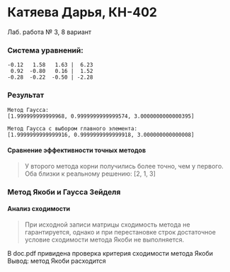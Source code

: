 # Катяева Дарья, КН-402
Лаб. работа № 3,  8 вариант

### Система уравнений:
```
-0.12   1.58   1.63 |  6.23
 0.92  -0.80   0.16 |  1.52
-0.28  -0.22  -0.50 | -2.28
```

### Результат
```
Метод Гаусса:
[1.999999999999968, 0.9999999999999574, 3.0000000000000395]
```
```
Метод Гаусса с выбором главного элемента:
[1.9999999999999916, 0.9999999999999918, 3.000000000000008] 

```

#### Сравнение эффективности точных методов
> У второго метода корни получились более точно, чем у первого. 
> Оба близки к реальному решению: [2, 1, 3]

### Метод Якоби и Гаусса Зейделя
#### Анализ сходимости
> При исходной записи матрицы сходимость метода не гарантируется, однако и при перестановке строк достаточное условие сходимости метода Якоби не выполняется.

В doc.pdf привидена проверка критерия сходимости метода Якоби
Вывод: метод Якоби расходится 



